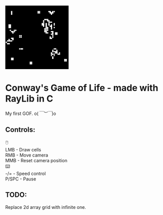 ![git_cover.gif](./res/git_cover.gif)  

# Conway's Game of Life - made with RayLib in C  
My first GOF. o(*￣︶￣*)o  

## Controls:  
🖱️  
LMB   -  Draw cells  
RMB   -  Move camera  
MMB   -  Reset camera position  
⌨️  
-/=   -  Speed control  
P/SPC -  Pause

## TODO:
Replace 2d array grid with infinite one.
